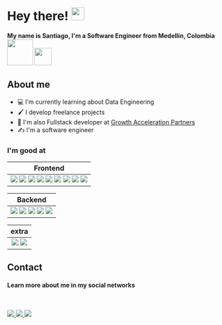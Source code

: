 # Hey there! <img src="https://media.giphy.com/media/hvRJCLFzcasrR4ia7z/giphy.gif" width="30px">


#### My name is Santiago, I'm a Software Engineer from Medellín, Colombia <img src="https://media.giphy.com/media/WUlplcMpOCEmTGBtBW/giphy.gif" width="60"> <img src="https://images.emojiterra.com/google/noto-emoji/v2.028/128px/1f1e8-1f1f4.png" width="40">



<h2>About me</h2>

- 💻 I’m currently learning about Data Engineering
- 🖌 I develop freelance projects
- 👜 I'm also Fullstack developer at <a href="https://www.linkedin.com/company/growth-acceleration-partners/">Growth Acceleration Partners</a>
- ✍ I'm a software engineer

<h3>I'm good at</h3>

<div align="center">

| Frontend |
| :-------:|
| <img src="https://shields.io/badge/html-orange?logo=html5&style=for-the-badge"> <img src="https://shields.io/badge/css-blue?logo=css3&style=for-the-badge"> <img src="https://shields.io/badge/sass-white?logo=sass&style=for-the-badge"> <img src="https://shields.io/badge/pug-brown?logo=pug&logoColor=white&style=for-the-badge"> <img src="https://shields.io/badge/javaScript-black?logo=javaScript&style=for-the-badge"> <img src="https://shields.io/badge/webPack-gray?logo=webpack&style=for-the-badge"> <img src="https://shields.io/badge/git-white?logo=git&style=for-the-badge"> <img src="https://shields.io/badge/npm-red?logo=npm&style=for-the-badge"> <img src="https://shields.io/badge/react JS-black?logo=react&style=for-the-badge"> |

| Backend   |
| :-------: |
| <img src="https://shields.io/badge/express-black?logo=express&style=for-the-badge"> <img src="https://shields.io/badge/mongoDB-darkgreen?logo=mongodb&style=for-the-badge"> <img src="https://shields.io/badge/contentful-white?logo=contentful&style=for-the-badge"> <img src="https://shields.io/badge/firebase-blue?logo=firebase&style=for-the-badge"> <img src="https://shields.io/badge/vercel-black?logo=vercel&style=for-the-badge">|

| extra |
| :----: |
|<img src="https://shields.io/badge/python-white?logo=python&style=for-the-badge"> <img src="https://shields.io/badge/linux-black?logo=linux&style=for-the-badge">||

  
</div>
<h2>Contact</h2>


#### Learn more about me in my social networks
<!--
#### Learn more about me at **[santiagorestrepo.com](https://twitter.com/algundiasanti)** or in my social networks
-->
<br>
<p>
<a href="https://twitter.com/algundiasanti"> <img src="https://shields.io/badge/twitter-white?logo=twitter&style=for-the-badge" /> </a> 
<a href="https://www.instagram.com/algundiasanti/"> <img src="https://shields.io/badge/instagram-gray?logo=instagram&style=for-the-badge" /> </a>
<a href="https://www.linkedin.com/in/santiago-restrepo-a853971a0/"> <img src="https://shields.io/badge/linkedin-blue?logo=linkedin&style=for-the-badge" /> </a> 
</p>
